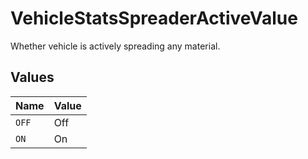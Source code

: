 # VehicleStatsSpreaderActiveValue

Whether vehicle is actively spreading any material.


## Values

| Name  | Value |
| ----- | ----- |
| `OFF` | Off   |
| `ON`  | On    |
